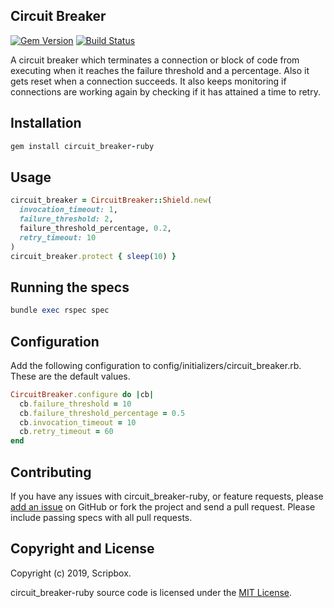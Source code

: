 ## Circuit Breaker
[![Gem Version](https://img.shields.io/gem/v/circuit_breaker-ruby.svg?style=flat)](http://rubygems.org/gems/circuit_breaker-ruby)
[![Build Status](https://travis-ci.org/scripbox/circuit_breaker-ruby.svg?style=flat&branch=master)](https://travis-ci.org/scripbox/circuit_breaker-ruby)

  A circuit breaker which terminates a connection or block of code from executing when it reaches the failure threshold and a percentage. Also it gets reset when a connection succeeds. It also keeps monitoring if connections are working again by checking if it has attained a time to retry.

## Installation

  ```ruby
  gem install circuit_breaker-ruby
  ```

## Usage

  ```ruby
  circuit_breaker = CircuitBreaker::Shield.new(
    invocation_timeout: 1,
    failure_threshold: 2,
    failure_threshold_percentage, 0.2,
    retry_timeout: 10
  )
  circuit_breaker.protect { sleep(10) }
  ```

## Running the specs

  ```ruby
  bundle exec rspec spec
  ```

## Configuration

Add the following configuration to config/initializers/circuit_breaker.rb. These are the default values.

  ```ruby
  CircuitBreaker.configure do |cb|
    cb.failure_threshold = 10
    cb.failure_threshold_percentage = 0.5
    cb.invocation_timeout = 10
    cb.retry_timeout = 60
  end
  ```

## Contributing

If you have any issues with circuit_breaker-ruby,
or feature requests,
please [add an issue](https://github.com/scripbox/circuit_breaker-ruby/issues) on GitHub
or fork the project and send a pull request.
Please include passing specs with all pull requests.

## Copyright and License

Copyright (c) 2019, Scripbox.

circuit_breaker-ruby source code is licensed under the [MIT License](MIT-LICENSE).
